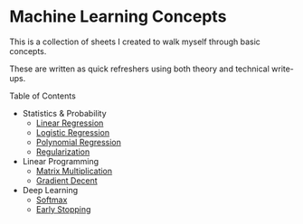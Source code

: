 # Machine Learning Concepts

This is a collection of sheets I created to walk myself through basic concepts. 

These are written as quick refreshers using both theory and technical write-ups.

Table of Contents
* Statistics & Probability
  * [Linear Regression](https://github.com/joshuamschultz/ml-concepts/blob/master/Concepts%20-%20Linear%20Regression.ipynb)
  * [Logistic Regression](https://github.com/joshuamschultz/ml-concepts/blob/master/Concepts%20-%20Logistic%20Regression.ipynb)
  * [Polynomial Regression](https://github.com/joshuamschultz/ml-concepts/blob/master/Concepts%20-%20Polynomial%20Regression.ipynb)
  * [Regularization](https://github.com/joshuamschultz/ml-concepts/blob/master/Concepts%20-%20Regularization.ipynb)
* Linear Programming
  * [Matrix Multiplication](https://github.com/joshuamschultz/ml-concepts/blob/master/Concepts%20-%20Matrix%20Multiplication.ipynb)
  * [Gradient Decent](https://github.com/joshuamschultz/ml-concepts/blob/master/Concepts%20-%20Gradient%20Decent.ipynb)
* Deep Learning
  * [Softmax](https://github.com/joshuamschultz/ml-concepts/blob/master/Concepts%20-%20Softmax.ipynb)
  * [Early Stopping](https://github.com/joshuamschultz/ml-concepts/blob/master/Concepts%20-%20Early%20Stopping.ipynb)
